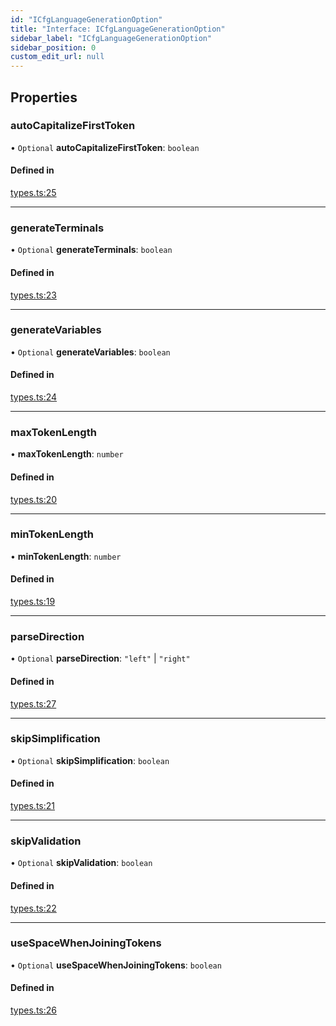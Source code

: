 ```yaml
---
id: "ICfgLanguageGenerationOption"
title: "Interface: ICfgLanguageGenerationOption"
sidebar_label: "ICfgLanguageGenerationOption"
sidebar_position: 0
custom_edit_url: null
---
```


## Properties

### autoCapitalizeFirstToken

• `Optional` **autoCapitalizeFirstToken**: `boolean`

#### Defined in

[types.ts:25](https://github.com/Devorein/fauton/blob/33b8a4e/packages/cfg/libs/types.ts#L25)

___

### generateTerminals

• `Optional` **generateTerminals**: `boolean`

#### Defined in

[types.ts:23](https://github.com/Devorein/fauton/blob/33b8a4e/packages/cfg/libs/types.ts#L23)

___

### generateVariables

• `Optional` **generateVariables**: `boolean`

#### Defined in

[types.ts:24](https://github.com/Devorein/fauton/blob/33b8a4e/packages/cfg/libs/types.ts#L24)

___

### maxTokenLength

• **maxTokenLength**: `number`

#### Defined in

[types.ts:20](https://github.com/Devorein/fauton/blob/33b8a4e/packages/cfg/libs/types.ts#L20)

___

### minTokenLength

• **minTokenLength**: `number`

#### Defined in

[types.ts:19](https://github.com/Devorein/fauton/blob/33b8a4e/packages/cfg/libs/types.ts#L19)

___

### parseDirection

• `Optional` **parseDirection**: ``"left"`` \| ``"right"``

#### Defined in

[types.ts:27](https://github.com/Devorein/fauton/blob/33b8a4e/packages/cfg/libs/types.ts#L27)

___

### skipSimplification

• `Optional` **skipSimplification**: `boolean`

#### Defined in

[types.ts:21](https://github.com/Devorein/fauton/blob/33b8a4e/packages/cfg/libs/types.ts#L21)

___

### skipValidation

• `Optional` **skipValidation**: `boolean`

#### Defined in

[types.ts:22](https://github.com/Devorein/fauton/blob/33b8a4e/packages/cfg/libs/types.ts#L22)

___

### useSpaceWhenJoiningTokens

• `Optional` **useSpaceWhenJoiningTokens**: `boolean`

#### Defined in

[types.ts:26](https://github.com/Devorein/fauton/blob/33b8a4e/packages/cfg/libs/types.ts#L26)
